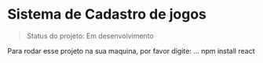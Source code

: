 <h1> Sistema de Cadastro de jogos </h1>

> Status do projeto: Em desenvolvimento

Para rodar esse projeto na sua maquina, por favor digite:
...
npm install react
